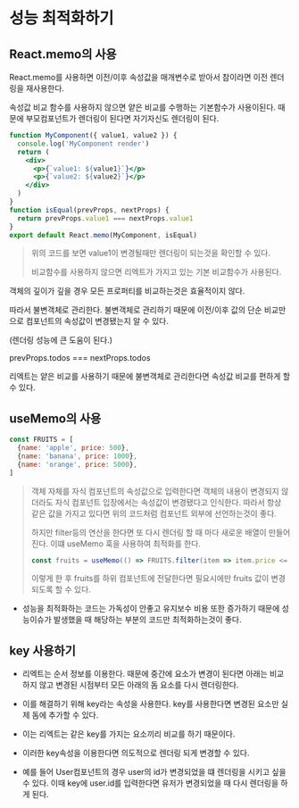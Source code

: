# 성능 최적화하기



## React.memo의 사용

React.memo를 사용하면 이전/이후 속성값을 매개변수로  받아서 참이라면 이전 렌더링을 재사용한다.

속성값 비교 함수를 사용하지 않으면 얕은 비교를 수행하는 기본함수가 사용이된다. 때문에 부모컴포넌트가 렌더링이 된다면 자기자신도 렌더링이 된다.



```jsx
function MyComponent({ value1, value2 }) {
  console.log('MyComponent render')
  return (
    <div>
      <p>{`value1: ${value1}`}</p>
      <p>{`value2: ${value2}`}</p>
    </div>
  )
}
function isEqual(prevProps, nextProps) {
  return prevProps.value1 === nextProps.value1 
}
export default React.memo(MyComponent, isEqual)
```

> 위의 코드를 보면 value1이 변경될때만 렌더링이 되는것을 확인할 수 있다. 
>
> 비교함수를 사용하지 않으면 리엑트가 가지고 있는 기본 비교함수가 사용된다.

객체의 깊이가 깊을 경우 모든 프로퍼티를 비교하는것은 효율적이지 않다.

따라서 불변객체로 관리한다. 불변객체로 관리하기 때문에 이전/이후 값의 단순 비교만으로 컴포넌트의 속성값이 변경됐는지 알 수 있다.

(렌더링 성능에 큰 도움이 된다.)

prevProps.todos === nextProps.todos

리엑트는 얕은 비교를 사용하기 때문에 불변객체로 관리한다면 속성값 비교를 편하게 할 수 있다.



## useMemo의 사용

```jsx
const FRUITS = [
  {name: 'apple', price: 500},
  {name: 'banana', price: 1000},
  {name: 'orange', price: 5000},
]
```

> 객체 자체를 자식 컴포넌트의 속성값으로 입력한다면 객체의 내용이 변경되지 않더라도 자식 컴포넌트 입장에서는 속성값이 변경됐다고 인식한다. 따라서 항상 같은 값을 가지고 있다면 위의 코드처럼 컴포넌트 외부에 선언하는것이 좋다.
>
> 하지만 filter등의 연산을 한다면 또 다시 렌더링 할 때 마다 새로운 배열이 만들어 진다. 이떄 useMemo 훅을 사용하여 최적화를 한다.
>
> ```jsx
> const fruits = useMemo(() => FRUITS.filter(item => item.price <= maxPrice), [maxPrice])
> ```
>
> 이렇게 한 후 fruits를 하위 컴포넌트에 전달한다면 필요시에만 fruits 값이 변경되도록 할 수 있다.



- 성능을 최적화하는 코드는 가독성이 안좋고 유지보수 비용 또한 증가하기 때문에 성능이슈가 발생했을 때 해당하는 부분의 코드만 최적화하는것이 좋다.

## key 사용하기

- 리엑트는 순서 정보를 이용한다. 때문에 중간에 요소가 변경이 된다면 아래는 비교하지 않고 변경된 시점부터 모든 아래의 돔 요소를 다시 렌더링한다. 

- 이를 해결하기 위해 key라는 속성을 사용한다. key를 사용한다면 변경된 요소만 실제 돔에 추가할 수 있다.

- 이는 리엑트는 같은 key를 가지는 요소끼리 비교를 하기 때문이다.

- 이러한 key속성을 이용한다면 의도적으로 렌더링 되게 변경할 수 있다.

- 예를 들어 User컴포넌트의 경우 user의 id가 변경되었을 떄 렌더링을 시키고 싶을 수 있다. 이때 key에 user.id를 입력한다면 유저가 변경되었을 때 다시 렌더링을 하게 된다.



















